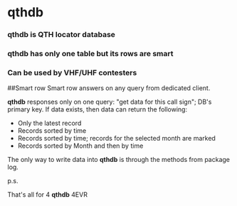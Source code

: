 # qthdb

### qthdb is QTH locator database

### qthdb has only one table but its rows are smart

### Can be used by VHF/UHF contesters


##Smart row
Smart row answers on any query from dedicated client. 

**qthdb** responses only on one query: "get data for this
call sign"; DB's primary key. If data exists, then data can return the following:
- Only the latest record
- Records sorted by time
- Records sorted by time; records for the selected month are marked
- Records sorted by Month and then by time
  
The only way to write data into **qthdb** is through the methods from package log.

p.s.

That's all for 4 **qthdb** 4EVR







